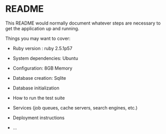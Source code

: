 # README

This README would normally document whatever steps are necessary to get the
application up and running.

Things you may want to cover:

* Ruby version : ruby 2.5.1p57

* System dependencies: Ubuntu

* Configuration: 8GB Memory

* Database creation: Sqlite

* Database initialization

* How to run the test suite

* Services (job queues, cache servers, search engines, etc.)

* Deployment instructions

* ...
